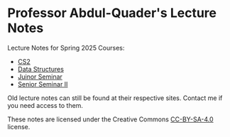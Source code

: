 # Professor Abdul-Quader's Lecture Notes

Lecture Notes for Spring 2025 Courses:

* [CS2](cs2-s25)
* [Data Structures](data-structures-s25)
* [Juinor Seminar](junior-sem)
* [Senior Seminar II](senior-seminar-2)

Old lecture notes can still be found at their respective sites. Contact me if you need access to them.

These notes are licensed under the Creative Commons [CC-BY-SA-4.0](https://creativecommons.org/licenses/by-sa/4.0/legalcode) license.
